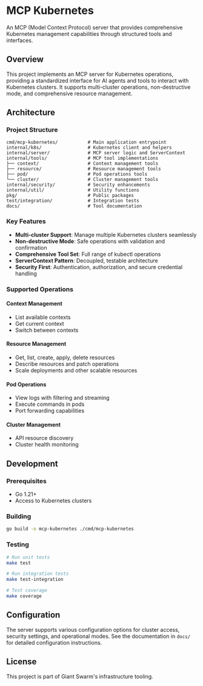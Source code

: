 # MCP Kubernetes

An MCP (Model Context Protocol) server that provides comprehensive Kubernetes management capabilities through structured tools and interfaces.

## Overview

This project implements an MCP server for Kubernetes operations, providing a standardized interface for AI agents and tools to interact with Kubernetes clusters. It supports multi-cluster operations, non-destructive mode, and comprehensive resource management.

## Architecture

### Project Structure

```
cmd/mcp-kubernetes/           # Main application entrypoint
internal/k8s/                 # Kubernetes client and helpers
internal/server/              # MCP server logic and ServerContext
internal/tools/               # MCP tool implementations
├── context/                  # Context management tools
├── resource/                 # Resource management tools
├── pod/                      # Pod operations tools
└── cluster/                  # Cluster management tools
internal/security/            # Security enhancements
internal/util/                # Utility functions
pkg/                          # Public packages
test/integration/             # Integration tests
docs/                         # Tool documentation
```

### Key Features

- **Multi-cluster Support**: Manage multiple Kubernetes clusters seamlessly
- **Non-destructive Mode**: Safe operations with validation and confirmation
- **Comprehensive Tool Set**: Full range of kubectl operations
- **ServerContext Pattern**: Decoupled, testable architecture
- **Security First**: Authentication, authorization, and secure credential handling

### Supported Operations

#### Context Management
- List available contexts
- Get current context
- Switch between contexts

#### Resource Management
- Get, list, create, apply, delete resources
- Describe resources and patch operations
- Scale deployments and other scalable resources

#### Pod Operations
- View logs with filtering and streaming
- Execute commands in pods
- Port forwarding capabilities

#### Cluster Management
- API resource discovery
- Cluster health monitoring

## Development

### Prerequisites

- Go 1.21+
- Access to Kubernetes clusters

### Building

```bash
go build -o mcp-kubernetes ./cmd/mcp-kubernetes
```

### Testing

```bash
# Run unit tests
make test

# Run integration tests
make test-integration

# Test coverage
make coverage
```

## Configuration

The server supports various configuration options for cluster access, security settings, and operational modes. See the documentation in `docs/` for detailed configuration instructions.

## License

This project is part of Giant Swarm's infrastructure tooling. 